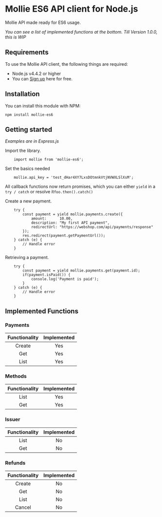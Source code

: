 # Mollie ES6 API client for Node.js #
Mollie API made ready for ES6 usage.

*You can see a list of implemented functions at the bottom.*
*Till Version 1.0.0, this is WIP*

## Requirements ##
To use the Mollie API client, the following things are required:

+ Node.js v4.4.2 or higher
+ You can [Sign up](https://www.mollie.com/en/signup/2269941) here for free.

## Installation ##

You can install this module with NPM:

    npm install mollie-es6

## Getting started ##
*Examples are in Express.js*

Import the library.
```ES6
    import mollie from 'mollie-es6';
```

Set the basics needed
```ES6
    mollie.api_key = 'test_dHar4XY7LxsDOtmnkVtjNVWXLSlXsM';
```

All callback functions now return promises,
which you can either `yield` in a `try / catch` or resolve it`foo.then().catch()`

Create a new payment.
```ES6
    try {
        const payment = yield mollie.payments.create({
            amount:      10.00,
            description: "My first API payment",
            redirectUrl: "https://webshop.com/api/payments/response"
        });
        res.redirect(payment.getPaymentUrl());
    } catch (e) {
        // Handle error
    }
```

Retrieving a payment.
```ES6
    try {
        const payment = yield mollie.payments.get(payment.id);
        if(payment.isPaid()) {
            console.log('Payment is paid');
        }
    } catch (e) {
        // Handle error
    }
```

## Implemented Functions ##

### Payments ###

| Functionality |Implemented    |
|:-------------:|:-------------:|
| Create        | Yes           |
| Get           | Yes           |
| List          | Yes           |

### Methods ###

| Functionality |Implemented    |
|:-------------:|:-------------:|
| List          | Yes           |
| Get           | Yes           |

### Issuer ###

| Functionality |Implemented    |
|:-------------:|:-------------:|
| List          | No            |
| Get           | No            |

### Refunds ###

| Functionality |Implemented    |
|:-------------:|:-------------:|
| Create        | No            |
| Get           | No            |
| List          | No            |
| Cancel        | No            |


